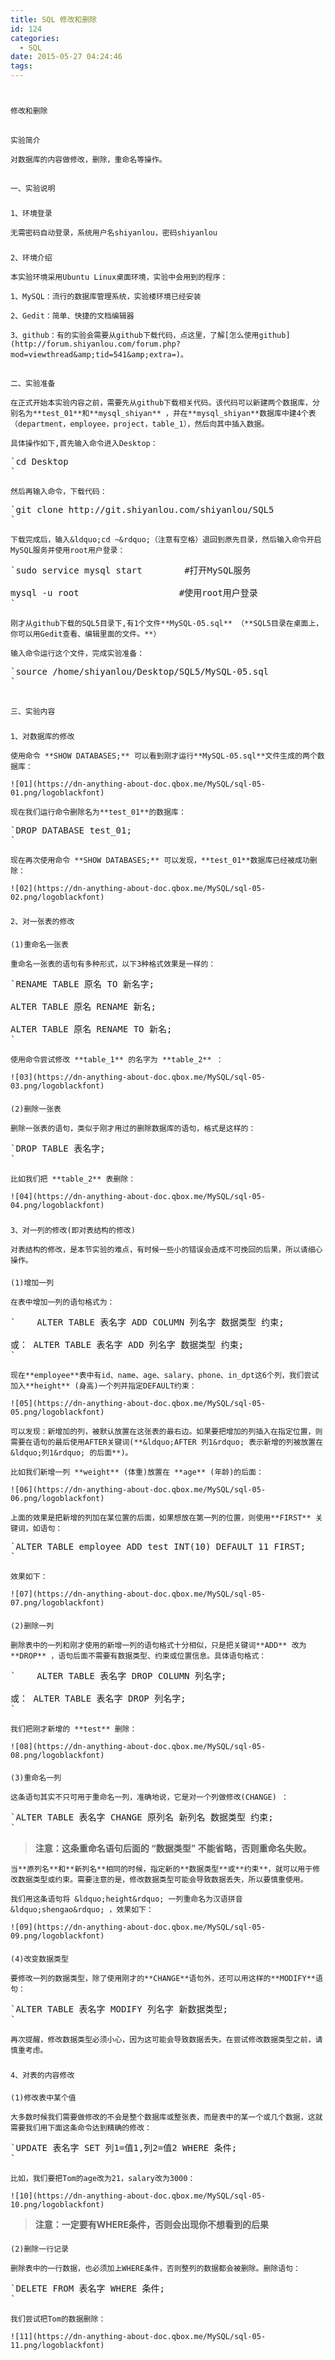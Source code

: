 ```yaml
---
title: SQL 修改和删除
id: 124
categories:
  - SQL
date: 2015-05-27 04:24:46
tags:
---
```


# 
	修改和删除

## 
	实验简介

	对数据库的内容做修改，删除，重命名等操作。

## 
	一、实验说明

### 
	1、环境登录

	无需密码自动登录，系统用户名shiyanlou，密码shiyanlou

### 
	2、环境介绍

	本实验环境采用Ubuntu Linux桌面环境，实验中会用到的程序：

	1、MySQL：流行的数据库管理系统，实验楼环境已经安装

	2、Gedit：简单、快捷的文档编辑器

	3、github：有的实验会需要从github下载代码，点这里，了解[怎么使用github](http://forum.shiyanlou.com/forum.php?mod=viewthread&amp;tid=541&amp;extra=)。

## 
	二、实验准备

	在正式开始本实验内容之前，需要先从github下载相关代码。该代码可以新建两个数据库，分别名为**test_01**和**mysql_shiyan** ，并在**mysql_shiyan**数据库中建4个表（department，employee，project，table_1），然后向其中插入数据。

	具体操作如下,首先输入命令进入Desktop：

<pre>
`<span class="hljs-built_in">cd</span> Desktop
`</pre>

	然后再输入命令，下载代码：

<pre>
`<span class="hljs-title">git</span> clone <span class="hljs-url">http://git.shiyanlou.com/shiyanlou/SQL5</span>
`</pre>

	下载完成后，输入&ldquo;cd ~&rdquo;（注意有空格）退回到原先目录，然后输入命令开启MySQL服务并使用root用户登录：

<pre>
`<span class="hljs-title">sudo</span> service mysql start        <span class="hljs-comment">#打开MySQL服务</span>

mysql -u root                   <span class="hljs-comment">#使用root用户登录</span>
`</pre>

	刚才从github下载的SQL5目录下,有1个文件**MySQL-05.sql** （**SQL5目录在桌面上，你可以用Gedit查看、编辑里面的文件。**）

	输入命令运行这个文件，完成实验准备：

<pre>
`<span class="hljs-built_in">source</span> /home/shiyanlou/Desktop/SQL5/MySQL-<span class="hljs-number">05</span>.sql
`</pre>

## 
	三、实验内容

### 
	1、对数据库的修改

	使用命令 **SHOW DATABASES;** 可以看到刚才运行**MySQL-05.sql**文件生成的两个数据库：

	![01](https://dn-anything-about-doc.qbox.me/MySQL/sql-05-01.png/logoblackfont)

	现在我们运行命令删除名为**test_01**的数据库：

<pre>
`<span class="hljs-operator"><span class="hljs-keyword">DROP</span> <span class="hljs-keyword">DATABASE</span> test_01;</span>
`</pre>

	现在再次使用命令 **SHOW DATABASES;** 可以发现，**test_01**数据库已经被成功删除：

	![02](https://dn-anything-about-doc.qbox.me/MySQL/sql-05-02.png/logoblackfont)

### 
	2、对一张表的修改

#### 
	(1)重命名一张表

	重命名一张表的语句有多种形式，以下3种格式效果是一样的：

<pre>
`<span class="hljs-operator"><span class="hljs-keyword">RENAME</span> <span class="hljs-keyword">TABLE</span> 原名 <span class="hljs-keyword">TO</span> 新名字;</span>

<span class="hljs-operator"><span class="hljs-keyword">ALTER</span> <span class="hljs-keyword">TABLE</span> 原名 <span class="hljs-keyword">RENAME</span> 新名;</span>

<span class="hljs-operator"><span class="hljs-keyword">ALTER</span> <span class="hljs-keyword">TABLE</span> 原名 <span class="hljs-keyword">RENAME</span> <span class="hljs-keyword">TO</span> 新名;</span>
`</pre>

	使用命令尝试修改 **table_1** 的名字为 **table_2** ：

	![03](https://dn-anything-about-doc.qbox.me/MySQL/sql-05-03.png/logoblackfont)

#### 
	(2)删除一张表

	删除一张表的语句，类似于刚才用过的删除数据库的语句，格式是这样的：

<pre>
`<span class="hljs-operator"><span class="hljs-keyword">DROP</span> <span class="hljs-keyword">TABLE</span> 表名字;</span>
`</pre>

	比如我们把 **table_2** 表删除：

	![04](https://dn-anything-about-doc.qbox.me/MySQL/sql-05-04.png/logoblackfont)

### 
	3、对一列的修改(即对表结构的修改)

	对表结构的修改，是本节实验的难点，有时候一些小的错误会造成不可挽回的后果，所以请细心操作。

#### 
	(1)增加一列

	在表中增加一列的语句格式为：

<pre>
`    <span class="hljs-operator"><span class="hljs-keyword">ALTER</span> <span class="hljs-keyword">TABLE</span> 表名字 <span class="hljs-keyword">ADD</span> <span class="hljs-keyword">COLUMN</span> 列名字 数据类型 约束;</span>

或： <span class="hljs-operator"><span class="hljs-keyword">ALTER</span> <span class="hljs-keyword">TABLE</span> 表名字 <span class="hljs-keyword">ADD</span> 列名字 数据类型 约束;</span>
`</pre>

	现在**employee**表中有id、name、age、salary、phone、in_dpt这6个列，我们尝试加入**height** (身高)一个列并指定DEFAULT约束：

	![05](https://dn-anything-about-doc.qbox.me/MySQL/sql-05-05.png/logoblackfont)

	可以发现：新增加的列，被默认放置在这张表的最右边。如果要把增加的列插入在指定位置，则需要在语句的最后使用AFTER关键词(**&ldquo;AFTER 列1&rdquo; 表示新增的列被放置在 &ldquo;列1&rdquo; 的后面**)。

	比如我们新增一列 **weight** (体重)放置在 **age** (年龄)的后面：

	![06](https://dn-anything-about-doc.qbox.me/MySQL/sql-05-06.png/logoblackfont)

	上面的效果是把新增的列加在某位置的后面，如果想放在第一列的位置，则使用**FIRST** 关键词，如语句：

<pre>
`<span class="hljs-operator"><span class="hljs-keyword">ALTER</span> <span class="hljs-keyword">TABLE</span> employee <span class="hljs-keyword">ADD</span> test <span class="hljs-built_in">INT</span>(<span class="hljs-number">10</span>) <span class="hljs-keyword">DEFAULT</span> <span class="hljs-number">11</span> <span class="hljs-keyword">FIRST</span>;</span>
`</pre>

	效果如下：

	![07](https://dn-anything-about-doc.qbox.me/MySQL/sql-05-07.png/logoblackfont)

#### 
	(2)删除一列

	删除表中的一列和刚才使用的新增一列的语句格式十分相似，只是把关键词**ADD** 改为 **DROP** ，语句后面不需要有数据类型、约束或位置信息。具体语句格式：

<pre>
`    <span class="hljs-operator"><span class="hljs-keyword">ALTER</span> <span class="hljs-keyword">TABLE</span> 表名字 <span class="hljs-keyword">DROP</span> <span class="hljs-keyword">COLUMN</span> 列名字;</span>

或： <span class="hljs-operator"><span class="hljs-keyword">ALTER</span> <span class="hljs-keyword">TABLE</span> 表名字 <span class="hljs-keyword">DROP</span> 列名字;</span>
`</pre>

	我们把刚才新增的 **test** 删除：

	![08](https://dn-anything-about-doc.qbox.me/MySQL/sql-05-08.png/logoblackfont)

#### 
	(3)重命名一列

	这条语句其实不只可用于重命名一列，准确地说，它是对一个列做修改(CHANGE) ：

<pre>
`<span class="hljs-operator"><span class="hljs-keyword">ALTER</span> <span class="hljs-keyword">TABLE</span> 表名字 <span class="hljs-keyword">CHANGE</span> 原列名 新列名 数据类型 约束;</span>
`</pre>

> **注意：这条重命名语句后面的 &ldquo;数据类型&rdquo; 不能省略，否则重命名失败。**

	当**原列名**和**新列名**相同的时候，指定新的**数据类型**或**约束**，就可以用于修改数据类型或约束。需要注意的是，修改数据类型可能会导致数据丢失，所以要慎重使用。

	我们用这条语句将 &ldquo;height&rdquo; 一列重命名为汉语拼音 &ldquo;shengao&rdquo; ，效果如下：

	![09](https://dn-anything-about-doc.qbox.me/MySQL/sql-05-09.png/logoblackfont)

#### 
	(4)改变数据类型

	要修改一列的数据类型，除了使用刚才的**CHANGE**语句外，还可以用这样的**MODIFY**语句：

<pre>
`<span class="hljs-operator"><span class="hljs-keyword">ALTER</span> <span class="hljs-keyword">TABLE</span> 表名字 MODIFY 列名字 新数据类型;</span>
`</pre>

	再次提醒，修改数据类型必须小心，因为这可能会导致数据丢失。在尝试修改数据类型之前，请慎重考虑。

### 
	4、对表的内容修改

#### 
	(1)修改表中某个值

	大多数时候我们需要做修改的不会是整个数据库或整张表，而是表中的某一个或几个数据，这就需要我们用下面这条命令达到精确的修改：

<pre>
`<span class="hljs-operator"><span class="hljs-keyword">UPDATE</span> 表名字 <span class="hljs-keyword">SET</span> 列<span class="hljs-number">1</span>=值<span class="hljs-number">1</span>,列<span class="hljs-number">2</span>=值<span class="hljs-number">2</span> <span class="hljs-keyword">WHERE</span> 条件;</span>
`</pre>

	比如，我们要把Tom的age改为21，salary改为3000：

	![10](https://dn-anything-about-doc.qbox.me/MySQL/sql-05-10.png/logoblackfont)

> **注意：一定要有WHERE条件，否则会出现你不想看到的后果**

#### 
	(2)删除一行记录

	删除表中的一行数据，也必须加上WHERE条件，否则整列的数据都会被删除。删除语句：

<pre>
`<span class="hljs-operator"><span class="hljs-keyword">DELETE</span> <span class="hljs-keyword">FROM</span> 表名字 <span class="hljs-keyword">WHERE</span> 条件;</span>
`</pre>

	我们尝试把Tom的数据删除：

	![11](https://dn-anything-about-doc.qbox.me/MySQL/sql-05-11.png/logoblackfont)